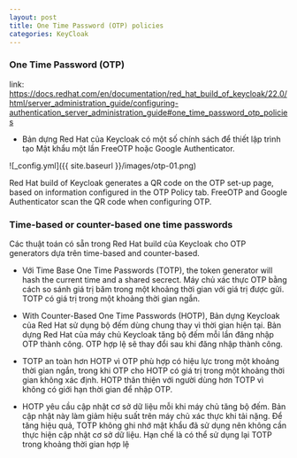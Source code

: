 ```yaml
---
layout: post
title: One Time Password (OTP) policies
categories: KeyCloak
---
```


### One Time Password (OTP)

link: https://docs.redhat.com/en/documentation/red_hat_build_of_keycloak/22.0/html/server_administration_guide/configuring-authentication_server_administration_guide#one_time_password_otp_policies


- Bản dựng Red Hat của Keycloak có một số chính sách để thiết lập trình tạo Mật khẩu một lần FreeOTP hoặc Google Authenticator.

![_config.yml]({{ site.baseurl }}/images/otp-01.png)

Red Hat build of Keycloak generates a QR code on the OTP set-up page, based on information configured in the OTP Policy tab. FreeOTP and Google Authenticator scan the QR code when configuring OTP.

###  Time-based or counter-based one time passwords

Các thuật toán có sẵn trong Red Hat build của Keycloak cho OTP generators dựa trên time-based and counter-based.

- Với Time Base One Time Passwords (TOTP), the token generator will hash the current time and a shared secrect. Máy chủ xác thực OTP bằng cách so sánh giá trị băm trong một khoảng thời gian với giá trị được gửi. TOTP có giá trị trong một khoảng thời gian ngắn.

- With Counter-Based One Time Passwords (HOTP), Bản dựng Keycloak của Red Hat sử dụng bộ đếm dùng chung thay vì thời gian hiện tại. Bản dựng Red Hat của máy chủ Keycloak tăng bộ đếm mỗi lần đăng nhập OTP thành công. OTP hợp lệ sẽ thay đổi sau khi đăng nhập thành công.

- TOTP an toàn hơn HOTP vì OTP phù hợp có hiệu lực trong một khoảng thời gian ngắn, trong khi OTP cho HOTP có giá trị trong một khoảng thời gian không xác định. HOTP thân thiện với người dùng hơn TOTP vì không có giới hạn thời gian để nhập OTP.

- HOTP yêu cầu cập nhật cơ sở dữ liệu mỗi khi máy chủ tăng bộ đếm. Bản cập nhật này làm giảm hiệu suất trên máy chủ xác thực khi tải nặng. Để tăng hiệu quả, TOTP không ghi nhớ mật khẩu đã sử dụng nên không cần thực hiện cập nhật cơ sở dữ liệu. Hạn chế là có thể sử dụng lại TOTP trong khoảng thời gian hợp lệ

